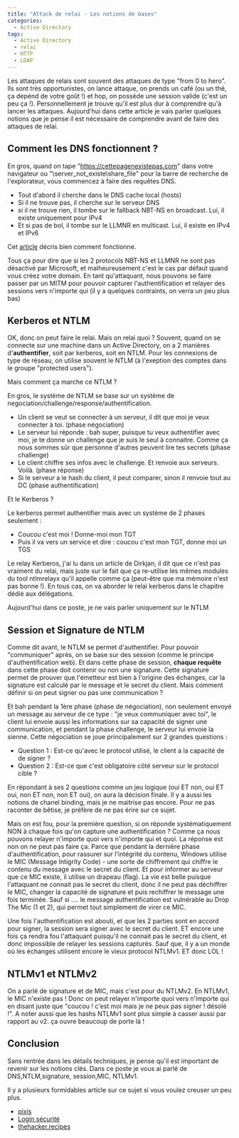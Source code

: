 ```yaml
---
title: "Attack de relai - Les notions de bases"
categories:
  - Active Directory
tags:
  - Active Directory
  - relai
  - HTTP
  - LDAP
---
```


Les attaques de relais sont souvent des attaques de type "from 0 to hero". Ils sont très opportunistes, on lance attaque, on prends un café (ou un thé, ça depénd de votre goût !) et hop, on possède une session valide (c'est un peu ça !). 
Personnellement je trouve qu'il est plus dur à comprendre qu'à lancer les attaques. 
Aujourd'hui dans cette article je vais parler quelques notions que je pense il est nécessaire de comprendre avant de faire des attaques de relai. 

## Comment les DNS fonctionnent ? 
En gros, quand on tape "https://cettepagenexistepas.com" dans votre navigateur ou "\\server_not_existe\share_file" pour la barre de recherche de l'explorateur, vous commencez à faire des requêtes DNS. 
- Tout d'abord il cherche dans le DNS cache local (hosts)
- Si il ne trouve pas, il cherche sur le serveur DNS
- si il ne trouve rien, il tombe sur le fallback NBT-NS en broadcast. Lui, il existe uniquement pour IPv4
- Et si pas de bol, il tombe sur le LLMNR en multicast. Lui, il existe en IPv4 et IPv6

Cet [article](https://www.it-connect.fr/active-directory-comment-et-pourquoi-desactiver-les-llmnr-et-netbios/) décris bien comment fonctionne. 

Tous ça pour dire que si les 2 protocols NBT-NS et LLMNR ne sont pas désactivé par Microsoft, et malheureusement c'est le cas par défaut quand vous créez votre domain. En tant qu'attaquant, nous pouvons se faire passer par un MITM pour pouvoir capturer l'authentification et relayer des sessions vers n'importe qui (il y a quelques contraints, on verra un peu plus bas)


## Kerberos et NTLM 

OK, donc on peut faire le relai. Mais on relai quoi ? 
Souvent, quand on se connecte sur une machine dans un Active Directory, on a 2 manières d'**authentifier**, soit par kerberos, soit en NTLM. 
Pour les connexions de type de réseau, on utilise souvent le NTLM (à l'exeption des comptes dans le groupe "protected users").

Mais comment ça marche ce NTLM ? 

En gros, le système de NTLM se base sur un système de negociation/challenge/response/authentification. 
- Un client se veut se connecter à un serveur, il dit que moi je veux connecter à toi. (phase négociation)
- Le serveur lui réponde : bah super, puisque tu veux authentifier avec moi, je te donne un challenge que je suis le seul à connaitre. Comme ça nous sommes sûr que personne d'autres peuvent lire tes secrets (phase challenge)
- Le client chiffre ses infos avec le challenge. Et renvoie aux serveurs. Voilà. (phase réponse)
- Si le serveur a le hash du client, il peut comparer, sinon il renvoie tout au DC (phase authentification) 

Et le Kerberos ? 

Le kerberos permet authentifier mais avec un système de 2 phases seulement :
- Coucou c'est moi ! Donne-moi mon TGT
- Puis il va vers un service et dire : coucou c'est mon TGT, donne moi un TGS

Le relay Kerberos, j'ai lu dans un article de Dirkjan, il dit que ce n'est pas vraiment du relai, mais juste sur le fait que ça re-utilise les mêmes modules du tool ntlmrelayx qu'il appelle comme ça (peut-être que ma mémoire n'est pas bonne !). En tous cas, on va aborder le relai kerberos dans le chapitre dédié aux délégations. 

Aujourd'hui dans ce poste, je ne vais parler uniquement sur le NTLM

## Session et Signature de NTLM
Comme dit avant, le NTLM se permet d'authentifier. Pour pouvoir "communiquer" après, on se base sur des session (comme le principe d'authentification web). Et dans cette phase de session, **chaque requête** dans cette phase doit contenir ou non une signature. Cette signature permet de prouver que l'émetteur est bien à l'origine des échanges, car la signature est calculé par le message et le secret du client.  Mais comment définir si on peut signer ou pas une communication ?  

Et bah pendant la 1ère phase (phase de négociation), non seulement envoyé un message au serveur de ce type : "je veux communiquer avec toi", le client lui envoie aussi les informations sur sa capacité de signer une communication, et pendant la phase challenge, le serveur lui envoie la sienne. Cette négociation se joue principalement sur 2 grandes questions : 
- Question 1 : Est-ce qu'avec le protocol utilisé, le client a la capacité de de signer ? 
- Question 2 : Est-ce que c'est obligatoire côté serveur sur le protocol cible ? 

En répondant à ses 2 questions comme un jeu logique (oui ET non, oui ET oui, non ET non, non ET oui), on aura la décision finale. Il y a aussi les notions de chanel binding, mais je ne maitrise pas encore. Pour ne pas raconter de bêtise, je préfère de ne pas érire sur ce sujet.

Mais on est fou, pour la première question, si on réponde systématiquement NON à chaque fois qu'on capture une authentification ? Comme ça nous pouvons relayer n'importe quoi vers n'importe qui et quoi. La réponse est non on ne peut pas faire ça. Parce que pendant la dernière phase d'authentification, pour rassurer sur l'intégrité du contenu, Windows utilise le MIC (Message Intigrity Code) - une sorte de chiffrement qui chiffre le contenu du message avec le secret du client. Et pour informer au serveur que ce MIC existe, il utilise un drapeau (flag). La vie est belle puisque l'attaquant ne connait pas le secret du client, donc il ne peut pas déchiffrer le MIC, changer la capacité de signature et puis rechiffrer le message une fois terminée. Sauf si .... le message authentification est vulnérable au Drop The Mic (1 et 2), qui permet tout simplement de virer ce MIC. 

Une fois l'authentification est abouti, et que les 2 parties sont en accord pour signer, la session sera signer avec le secret du client. ET encore une fois ça rendra fou l'attaquant puisqu'il ne connait pas le secret du client, et donc impossible de relayer les sessions capturés. Sauf que, il y a un monde où les échanges utilisent encore le vieux protocol NTLMv1. ET donc LOL ! 

## NTLMv1 et NTLMv2

On a parlé de signature et de MIC, mais c'est pour du NTLMv2. En NTLMv1, le MIC n'existe pas ! Donc on peut relayer n'importe quoi vers n'importe qui en disant juste que "coucou ! c'est moi mais je ne peux pas signer ! désolé !". 
A noter aussi que les hashs NTLMv1 sont plus simple à casser aussi par rapport au v2. ça ouvre beaucoup de porte là ! 

## Conclusion
Sans rentrée dans les détails techniques, je pense qu'il est important de revenir sur les notions clés.
Dans ce poste je vous ai parlé de DNS,NTLM,signature, session,MIC, NTLMv1. 

Il y a plusieurs formidables article sur ce sujet si vous voulez creuser un peu plus.  
- [pixis](https://beta.hackndo.com/ntlm-relay/)
- [Login sécurité](https://blog.login-securite.com/les-faiblesses-du-protocole-ntlm#heading-quest-ce-que-cest)
- [thehacker.recipes](https://www.thehacker.recipes/ad/movement/ntlm/relay)